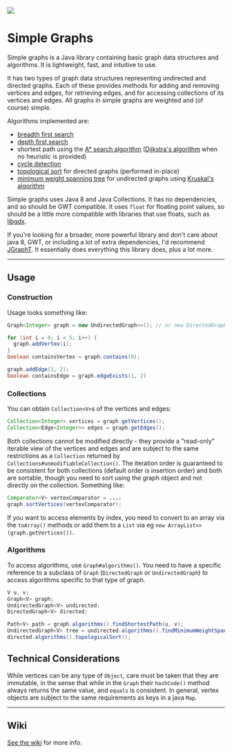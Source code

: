 
[![](https://jitpack.io/v/earlygrey/simple-graphs.svg)](https://jitpack.io/#space.earlygrey/simple-graphs)

# Simple Graphs

Simple graphs is a Java library containing basic graph data structures and algorithms. It is lightweight, fast, and intuitive to use.

It has two types of graph data structures representing undirected and directed graphs. Each of these provides methods for adding and removing vertices and edges, for retrieving edges, and for accessing collections of its vertices and edges. All graphs in simple graphs are weighted and (of course) simple.

Algorithms implemented are:
- [breadth first search](https://en.wikipedia.org/wiki/Breadth-first_search)
- [depth first search](https://en.wikipedia.org/wiki/Depth-first_search)
- shortest path using the [A* search algorithm](https://en.wikipedia.org/wiki/A*_search_algorithm) ([Dijkstra's algorithm](https://en.wikipedia.org/wiki/Dijkstra%27s_algorithm) when no heuristic is provided)
- [cycle detection](https://en.wikipedia.org/wiki/Cycle_(graph_theory)#Cycle_detection)
- [topological sort](https://en.wikipedia.org/wiki/Topological_sorting) for directed graphs (performed in-place)
- [minimum weight spanning tree](https://en.wikipedia.org/wiki/Minimum_spanning_tree) for undirected graphs using [Kruskal's algorithm](https://en.wikipedia.org/wiki/Kruskal%27s_algorithm)

Simple graphs uses Java 8 and Java Collections. It has no dependencies, and so should be GWT compatible. It uses `float` for floating point values, so should be a little more compatible with libraries that use floats, such as [libgdx](https://github.com/libgdx/libgdx).

If you're looking for a broader, more powerful library and don't care about java 8, GWT, or including a lot of extra dependencies, I'd recommend [JGraphT](https://jgrapht.org/). It essentially does everything this library does, plus a lot more.

---

## Usage

### Construction

Usage looks something like:
```java
Graph<Integer> graph = new UndirectedGraph<>(); // or new DirectedGraph<>();

for (int i = 0; i < 5; i++) {
  graph.addVertex(i);
}
boolean containsVertex = graph.contains(0);

graph.addEdge(1, 2);
boolean containsEdge = graph.edgeExists(1, 2)
```

### Collections
You can obtain `Collection<V>`s of the vertices and edges:
```java
Collection<Integer> vertices = graph.getVertices();
Collection<Edge<Integer>> edges = graph.getEdges();
```
Both collections cannot be modified directly - they provide a "read-only" iterable view of the vertices and edges and are subject to the same restrictions as a `Collection` returned by `Collections#unmodifiableCollection()`. The iteration order is guaranteed to be consistent for both collections (default order is insertion order) and both are sortable, though you need to sort using the graph object and not directly on the collection. Something like:

```java
Comparator<V> vertexComparator = ...;
graph.sortVertices(vertexComparator);
```
If you want to access elements by index, you need to convert to an array via the `toArray()` methods or add them to a `List` via eg `new ArrayList<>(graph.getVertices())`.

### Algorithms

To access algorithms, use `Graph#algorithms()`. You need to have a specific reference to a subclass of `Graph` (`DirectedGraph` or `UndirectedGraph`) to access algorithms specific to that type of graph.
```java
V u, v;
Graph<V> graph;
UndirectedGraph<V> undirected;
DirectedGraph<V> directed;

Path<V> path = graph.algorithms().findShortestPath(u, v);
UndirectedGraph<V> tree = undirected.algorithms().findMinimumWeightSpanningTree();
directed.algorithms().topologicalSort();
```

## Technical Considerations

While vertices can be any type of `Object`, care must be taken that they are immutable, in the sense that while in the `Graph` their `hashCode()` method always returns the same value, and `equals` is consistent. In general, vertex objects are subject to the same requirements as keys in a java `Map`.

---
## Wiki

[See the wiki](https://github.com/earlygrey/simple-graphs/wiki) for more info.
